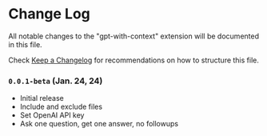 # Change Log

All notable changes to the "gpt-with-context" extension will be documented in this file.

Check [Keep a Changelog](http://keepachangelog.com/) for recommendations on how to structure this file.

### `0.0.1-beta` (Jan. 24, 24)

- Initial release
- Include and exclude files
- Set OpenAI API key
- Ask one question, get one answer, no followups
